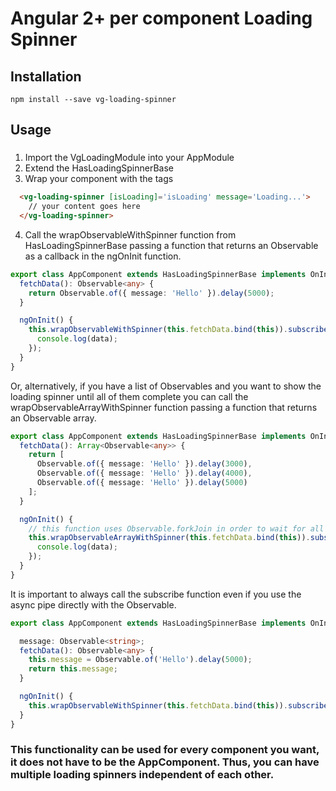 # Angular 2+ per component Loading Spinner

## Installation
```npm
npm install --save vg-loading-spinner
```

## Usage
###
1. Import the VgLoadingModule into your AppModule
2. Extend the HasLoadingSpinnerBase
3. Wrap your component with the <vg-loading-spinner></vg-loading-spinner> tags
```html
  <vg-loading-spinner [isLoading]='isLoading' message='Loading...'>
    // your content goes here
  </vg-loading-spinner>
```
4. Call the wrapObservableWithSpinner function from HasLoadingSpinnerBase passing a function that returns an Observable as a callback in the ngOnInit function.
```typescript
export class AppComponent extends HasLoadingSpinnerBase implements OnInit {
  fetchData(): Observable<any> {
    return Observable.of({ message: 'Hello' }).delay(5000);
  }

  ngOnInit() {
    this.wrapObservableWithSpinner(this.fetchData.bind(this)).subscribe(data => {
      console.log(data);
    });
  }
}

```
Or, alternatively, if you have a list of Observables and you want to show the loading spinner until all of them complete you can call the wrapObservableArrayWithSpinner function passing a function that returns an Observable array.
```typescript
export class AppComponent extends HasLoadingSpinnerBase implements OnInit {
  fetchData(): Array<Observable<any>> {
    return [
      Observable.of({ message: 'Hello' }).delay(3000),
      Observable.of({ message: 'Hello' }).delay(4000),
      Observable.of({ message: 'Hello' }).delay(5000)
    ];
  }

  ngOnInit() {
    // this function uses Observable.forkJoin in order to wait for all the Observables
    this.wrapObservableArrayWithSpinner(this.fetchData.bind(this)).subscribe(data => {
      console.log(data);
    });
  }
}
```
It is important to always call the subscribe function even if you use the async pipe directly with the Observable.
```typescript
export class AppComponent extends HasLoadingSpinnerBase implements OnInit {

  message: Observable<string>;
  fetchData(): Observable<any> {
    this.message = Observable.of('Hello').delay(5000);
    return this.message;
  }

  ngOnInit() {
    this.wrapObservableWithSpinner(this.fetchData.bind(this)).subscribe();
  }
}

```
### This functionality can be used for every component you want, it does not have to be the AppComponent. Thus, you can have multiple loading spinners independent of each other.
